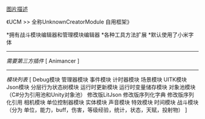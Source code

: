 [图片描述](https://github.com/zeliailun/UnityUCMFramework/blob/main/A_UnknownCreator/Textures/UCLogo.png)

《UCM >> 全称UnknownCreatorModule 自用框架》



*拥有战斗模块编辑器和管理模块编辑器
*各种工具方法扩展
*默认使用了小米字体

---------------------------------------------------

*需要第三方插件*
[
Animancer
]

---------------------------------------------------

*模块列表*
[
Debug模块
管理器模块
事件模块
计时器模块
场景模块
UITK模块
Json模块
分层行为状态树模块
运行时更新模块
运行时变量储存模块
对象池模块（C#分为引用池和Unity对象池）
修改版LitJson
修改版序列化字典
修改版序列化引用
相机模块
单位控制器模块
实体模块
声音模块
特效模块
时间模块
战斗模块（分为 单位，能力，buff，伤害，等级经验，统计，状态，天赋，投射物）
]
